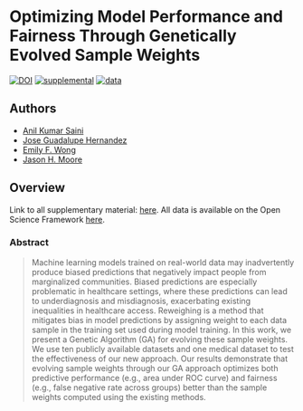 # Optimizing Model Performance and Fairness Through Genetically Evolved Sample Weights

[![DOI](https://zenodo.org/badge/DOI/10.5281/zenodo.13149100.svg)](https://doi.org/10.5281/zenodo.13149100)
[![supplemental](https://img.shields.io/badge/go_to-supplementary_material-98111e)](https://jgh9094.github.io/PSB2024-Fairness-Through-Evolved-Sample-Weights/Sup/)
[![data](https://img.shields.io/badge/go_to-data-9807FF)](https://osf.io/nx6wp/)

## Authors

- [Anil Kumar Saini](https://theaksaini.github.io/)
- [Jose Guadalupe Hernandez](https://jgh9094.github.io/)
- [Emily F. Wong](https://www.cedars-sinai.edu/research-education/research/labs/bright/members.html)
- [Jason H. Moore](https://jasonhmoore.org/)

## Overview

Link to all supplementary material: [here](https://jgh9094.github.io/PSB2024-Fairness-Through-Evolved-Sample-Weights/Sup/).
All data is available on the Open Science Framework [here](https://osf.io//).

### Abstract

> Machine learning models trained on real-world data may inadvertently produce biased predictions that negatively impact people from marginalized communities.
Biased predictions are especially problematic in healthcare settings, where these predictions can lead to underdiagnosis and misdiagnosis, exacerbating existing inequalities in healthcare access.
Reweighing is a method that mitigates bias in model predictions by assigning weight to each data sample in the training set used during model training.
In this work, we present a Genetic Algorithm (GA) for evolving these sample weights.
We use ten publicly available datasets and one medical dataset to test the effectiveness of our new approach.
Our results demonstrate that evolving sample weights through our GA approach optimizes both predictive performance (e.g., area under ROC curve) and fairness (e.g., false negative rate across groups) better than the sample weights computed using the existing methods.
